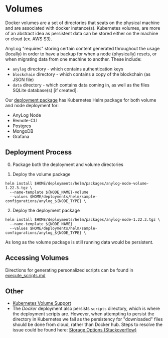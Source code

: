 # Volumes
Docker volumes are a set of directories that seats on the physical machine and are associated with docker instance(s). 
Kubernetes volumes, are more of an abstract idea as persistent data can be stored either on the machine or cloud (ex. AWS S3). 

AnyLog "requires" storing certain content generated throughout the usage (locally) in order to have a backup for when a 
node (physically) resets, or when migrating data from one machine to another. These include:
* `anylog` directory - which contains authentication keys
* `blockchain` directory - which contains a copy of the blockchain (as JSON file)
* `data` directory - which contains data coming in, as well as the files SQLite database(s) [if created]. 

Our [deployment package](https://github.com/AnyLog-co/deployments) has Kubernetes Helm package for both volume and node
deployment for: 
* AnyLog Node 
* Remote-CLI 
* Postgres
* MongoDB
* Grafana 

## Deployment Process
0. Package both the deployment and volume directories

1. Deploy the volume package
```shell
helm install $HOME/deployments/helm/packages/anylog-node-volume-1.22.3.tgz \
  --name-template ${NODE_NAME}-volume
  --values $HOME/deployments/helm/sample-configurations/anylog_${NODE_TYPE} \
```

2. Deploy the deployment package 
```shell
helm install $HOME/deployments/helm/packages/anylog-node-1.22.3.tgz \
  --name-template ${NODE_NAME}
  --values $HOME/deployments/helm/sample-configurations/anylog_${NODE_TYPE} \
```

As long as the volume package is still running data would be persistent.

## Accessing Volumes

Directions for generating personalized scripts can be found in [execute_scripts.md](execute_scripts.md)

## Other 
* [Kubernetes Volume Support](https://kubernetes.io/docs/concepts/storage/volumes/)
* The _Docker_ deployment also persists `scripts` directory, which is where the deployment scripts are. However, when 
attempting to persist the directory in Kubernetes we fail as the persistency for "downloaded" files should be done from 
cloud, rather than Docker hub. Steps to resolve the issue could be found here: [Storage Options (Stackoverflow)](https://stackoverflow.com/questions/70895121/how-to-save-data-in-kubernetes-i-have-tried-persistent-volume-but-it-doesnt-so)   
